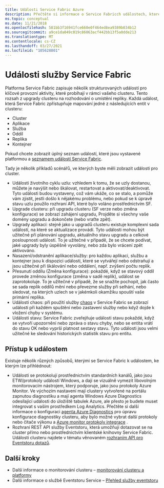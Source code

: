 ```yaml
---
title: Události Service Fabric Azure
description: Přečtěte si informace o Service Fabricch událostech, které jsou uvedené v poli, které vám pomůžou monitorovat cluster Azure Service Fabric.
ms.topic: conceptual
ms.date: 11/21/2018
ms.openlocfilehash: 581bb3f16941fce660e0f464ed8ea9389b034b12
ms.sourcegitcommit: a9ce1da049c019c86063acf442bb13f5a0dde213
ms.translationtype: MT
ms.contentlocale: cs-CZ
ms.lasthandoff: 03/27/2021
ms.locfileid: "105628801"
---
```

# <a name="service-fabric-events"></a>Události služby Service Fabric 

Platforma Service Fabric zapisuje několik strukturovaných událostí pro klíčové provozní aktivity, které probíhají v rámci vašeho clusteru. Tento rozsah z upgrady clusteru na rozhodování o umístění repliky. Každá událost, která Service Fabric zpřístupňuje mapování jedné z následujících entit v clusteru:
* Cluster
* Aplikace
* Služba
* Oddíl
* Replika 
* Kontejner

Pokud chcete zobrazit úplný seznam událostí, které jsou vystavené platformou a [seznamem událostí Service Fabric](service-fabric-diagnostics-event-generation-operational.md).

Tady je několik příkladů scénářů, ve kterých byste měli zobrazit události pro cluster. 
* Události životního cyklu uzlu: vzhledem k tomu, že se uzly dostanou, můžete je navýšit nebo škálovat, restartovat a aktivovat/deaktivovat. Tyto události budou vystaveny, což vám ukáže, co se stalo, a pomůže vám zjistit, jestli došlo k nějakému problému, nebo pokud se k úpravě stavu uzlu použilo rozhraní API, které bylo voláno prostřednictvím SF.
* Upgrade clusteru: při upgradu clusteru (SF verze nebo změna konfigurace) se zobrazí zahájení upgradu, Projděte si všechny vaše domény upgradu a dokončete (nebo vraťte zpět). 
* Upgrady aplikací: stejně jako u upgradů clusteru existuje komplexní sada událostí, na které se aktualizace provádí. Tyto události mohou být užitečné při plánování upgradu, aktuálního stavu upgradu a celkové posloupnosti událostí. To je užitečné v případě, že se chcete podívat, jaké upgrady byly úspěšně vyvolány, nebo zda bylo vrácení zpět aktivováno.
* Nasazení/odstranění aplikace/služby: pro každou aplikaci, službu a kontejner jsou k dispozici události, které se vytvářejí nebo odstraňují a jsou užitečné při škálování nebo oddálení, např. zvýšení počtu replik.
* Přesunutí oddílu (Změna konfigurace): pokaždé, když se stavový oddíl provede změnou konfigurace (změna v sadě replik), událost se zaprotokoluje. To je užitečné v případě, že se snažíte pochopit, jak často se sada replik oddílů mění nebo převezme služby při selhání, nebo sledovat, na kterých uzlech se v jakémkoli okamžiku spouští vaše primární replika.
* Události chaos: při použití služby [chaos](service-fabric-controlled-chaos.md) v Service Fabric se zobrazí události při každém spuštění nebo zastavení služby nebo když dojde k vložení chyby v systému.
* Události stavu: Service Fabric zveřejňuje události stavu pokaždé, když se vytvoří upozornění nebo zpráva o stavu chyby, nebo se entita vrátí do stavu OK nebo vyprší platnost sestavy stavu. Tyto události jsou velmi užitečné ke sledování historických statistik stavu pro entitu. 

## <a name="how-to-access-events"></a>Přístup k událostem

Existuje několik různých způsobů, kterými se Service Fabric k událostem, ke kterým lze přihlédnout:
* Události se protokolují prostřednictvím standardních kanálů, jako jsou ETW/protokoly událostí Windows, a dají se vizuálně vymezit libovolným monitorovacím nástrojem, který podporuje, jako jsou protokoly Azure Monitor. Ve výchozím nastavení mají clustery vytvořené na portálu zapnutou diagnostiku a mají agenta Windows Azure Diagnostics odesílající události do úložiště tabulek Azure, ale přesto je budete muset integrovat s vaším prostředkem Log Analytics. Přečtěte si další informace o konfiguraci [agenta Azure Diagnostics](service-fabric-diagnostics-event-aggregation-wad.md) pro úpravu konfigurace diagnostiky clusteru, aby bylo možné vybrat další protokoly nebo čítače výkonu a [Azure monitor protokoly integrace](service-fabric-diagnostics-event-analysis-oms.md) .
* Rozhraní REST API služby Eventstoru, která umožňují dotazovat se na cluster přímo nebo prostřednictvím klientské knihovny Service Fabric. Události clusteru najdete v tématu věnovaném [rozhraním API pro Eventstoru dotazů](service-fabric-diagnostics-eventstore-query.md).

## <a name="next-steps"></a>Další kroky
* Další informace o monitorování clusteru – [monitorování clusteru a platformy](service-fabric-diagnostics-event-generation-infra.md)
* Další informace o službě Eventstoru Service – [Přehled služby eventstoru](service-fabric-diagnostics-eventstore.md)
